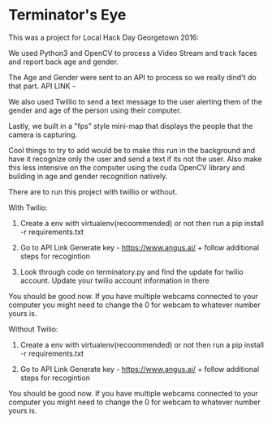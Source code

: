 # Terminator's Eye
This was a project for Local Hack Day Georgetown 2016:

We used Python3 and OpenCV to process a Video Stream and track faces and report back age and gender. 

The Age and Gender were sent to an API to process so we really dind't do that part. API LINK - 

We also used Twillio to send a text message to the user alerting them of the gender and age of the person using their computer. 

Lastly, we built in a "fps" style mini-map that displays the people that the camera is capturing. 

Cool things to try to add would be to make this run in the background and have it recognize only the user and send a text if its not the user. 
Also make this less intensive on the computer using the cuda OpenCV library and building in age and gender recognition natively.

There are to run this project with twillio or without. 

With Twilio:
1. Create a env with virtualenv(recoommended) or not then run a
    pip install -r requirements.txt
    
2. Go to API Link Generate key - https://www.angus.ai/ + follow additional steps for recogintion

3. Look through code on terminatory.py and find the update for twilio account. 
   Update your twilio account information in there

You should be good now. If you have multiple webcams connected to your computer you might need to change the 0 for webcam to whatever number yours is. 

Without Twilio:

1. Create a env with virtualenv(recoommended) or not then run a
    pip install -r requirements.txt
    
2. Go to API Link Generate key - https://www.angus.ai/ + follow additional steps for recogintion

You should be good now. If you have multiple webcams connected to your computer you might need to change the 0 for webcam to whatever number yours is. 
